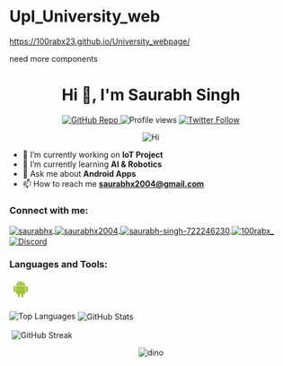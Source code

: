 


# Upl_University_web 

https://100rabx23.github.io/University_webpage/




need more components 

<h1 align="center">Hi 👋, I'm Saurabh Singh</h1>    

<p align="center">
  <a href="https://github.com/100rabx23">
    <img src="https://img.shields.io/badge/GitHub-Explore%20myGithub-green" alt="GitHub Repo">
  </a>
  <img src="https://komarev.com/ghpvc/?username=100rabx23&label=Profile%20views&color=0e75b6&style=flat" alt="Profile views" />
  <a href="https://twitter.com/saurabhx2004" target="blank">
    <img src="https://img.shields.io/twitter/follow/saurabhx2004?logo=twitter&style=for-the-badge" alt="Twitter Follow">
  </a>
</p>

<div align="center">
  <img src="https://media.giphy.com/media/3o7aD2saalBwwftBIY/giphy.gif" alt="Hi" width="200"/>
</div>

- 🔭 I’m currently working on **IoT Project**
- 🌱 I’m currently learning **AI & Robotics**
- 💬 Ask me about **Android Apps**
- 📫 How to reach me **saurabhx2004@gmail.com**

<h3 align="left">Connect with me:</h3>
<p align="left">
  <a href="https://developers.google.com/profile/u/saurabhx" target="blank">
    <img align="center" src="https://raw.githubusercontent.com/rahuldkjain/github-profile-readme-generator/master/src/images/icons/Social/devto.svg" alt="saurabhx" height="30" width="40" />
  </a>
  <a href="https://twitter.com/saurabhx2004" target="blank">
    <img align="center" src="https://raw.githubusercontent.com/rahuldkjain/github-profile-readme-generator/master/src/images/icons/Social/twitter.svg" alt="saurabhx2004" height="30" width="40" />
  </a>
  <a href="https://www.linkedin.com/in/saurabh-singh-722246230" target="blank">
    <img align="center" src="https://raw.githubusercontent.com/rahuldkjain/github-profile-readme-generator/master/src/images/icons/Social/linked-in-alt.svg" alt="saurabh-singh-722246230" height="30" width="40" />
  </a>
  <a href="https://www.instagram.com/100rabx_" target="blank">
    <img align="center" src="https://raw.githubusercontent.com/rahuldkjain/github-profile-readme-generator/master/src/images/icons/Social/instagram.svg" alt="100rabx_" height="30" width="40" />
  </a>
  <a href="https://discord.gg/fBN8TCBZ" target="blank">
    <img align="center" src="https://raw.githubusercontent.com/rahuldkjain/github-profile-readme-generator/master/src/images/icons/Social/discord.svg" alt="Discord" height="30" width="40" />
  </a>
</p>

<h3 align="left">Languages and Tools:</h3>
<p align="left">
  <a href="https://developer.android.com" target="_blank" rel="noreferrer"> 
    <img src="https://raw.githubusercontent.com/devicons/devicon/master/icons/android/android-original-wordmark.svg" alt="android" width="40" height="40"/> 
  </a>
  <!-- Add more icons as needed -->
</p>

<p><img align="left" src="https://github-readme-stats.vercel.app/api/top-langs?username=100rabx23&show_icons=true&locale=en&layout=compact" alt="Top Languages" /></p>
<p>&nbsp;<img align="center" src="https://github-readme-stats.vercel.app/api?username=100rabx23&show_icons=true&locale=en" alt="GitHub Stats" /></p>
<p>&nbsp;<img align="center" src="https://github-readme-streak-stats.herokuapp.com/?user=100rabx23&" alt="GitHub Streak" /></p>

<div align="center">
  <img src="https://github.com/saadeghi/saadeghi/raw/master/dino.gif" alt="dino" width="300"/>
</div>

